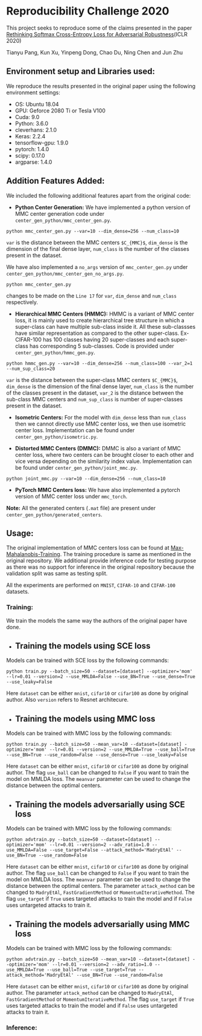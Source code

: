 # Reproducibility Challenge 2020
This project seeks to reproduce some of the claims presented in the paper [Rethinking Softmax Cross-Entropy Loss for Adversarial Robustness](https://arxiv.org/abs/1905.10626)(ICLR 2020)

Tianyu Pang, Kun Xu, Yinpeng Dong, Chao Du, Ning Chen and Jun Zhu

## Environment setup and Libraries used:

We reproduce the results presented in the original paper using the following environment settings:
- OS: Ubuntu 18.04
- GPU: Geforce 2080 Ti or Tesla V100
- Cuda: 9.0
- Python: 3.6.0
- cleverhans: 2.1.0
- Keras: 2.2.4
- tensorflow-gpu: 1.9.0
- pytorch: 1.4.0
- scipy: 0.17.0
- argparse: 1.4.0

## Addition Features Added:
We included the following additional features apart from the original code:
- **Python Center Generation:** We have implemented a python version of MMC center generation code under `center_gen_python/mmc_center_gen.py`.
```shell
python mmc_center_gen.py --var=10 --dim_dense=256 --num_class=10
```
`var` is the distance between the MMC centers `$C_{MMC}$`, `dim_dense` is the dimension of the final dense layer, `num_class` is the number of the classes present in the dataset. 

We have also implemented a `no_args` version of `mmc_center_gen.py` under `center_gen_python/mmc_center_gen_no_args.py`.
```shell
python mmc_center_gen.py
```
changes to be made on the `Line 17` for `var`, `dim_dense` and `num_class` respectively.

- **Hierarchical MMC Centers (HMMC):** HMMC is a variant of MMC center loss, it is mainly used to create hierarchical tree structure in which a super-class can have multiple sub-class inside it. All these sub-classses have similar representation as compared to the other super-class. Ex- CIFAR-100 has 100 classes having 20 super-classes and each super-class has corresponding 5 sub-classes. Code is provided under `center_gen_python/hmmc_gen.py`.
```shell
python hmmc_gen.py --var=10 --dim_dense=256 --num_class=100 --var_2=1 --num_sup_class=20
```
`var` is the distance between the super-class MMC centers `$C_{MMC}$`, `dim_dense` is the dimension of the final dense layer, `num_class` is the number of the classes present in the dataset, `var_2` is the distance between the sub-class MMC centers and `num_sup_class` is number of super-classes present in the dataset.  

- **Isometric Centers:** For the model with `dim_dense` less than `num_class` then we cannot directly use MMC center loss, we then use isometric center loss. Implementation can be found under `center_gen_python/isometric.py`. 

- **Distorted MMC Centers (DMMC):** DMMC is also a variant of MMC center loss, where two centers can be brought closer to each other and vice versa depending on the similarity index value. Implementation can be found under `center_gen_python/joint_mmc.py`. 
 ```shell
python joint_mmc.py --var=10 --dim_dense=256 --num_class=10 
```

- **PyTorch MMC Centers loss:** We have also implemented a pytorch version of MMC center loss under `mmc_torch`.

**Note:** All the generated centers (`.mat` file) are present under `center_gen_python/generated_centers`.


## Usage:
The original implementation of MMC centers loss can be found at [Max-Mahalanobis-Training](https://github.com/P2333/Max-Mahalanobis-Training). The training procedure is same as mentioned in the original repository. We additional provide inference code for testing purpose as there was no support for inference in the original repository because the validation split was same as testing split.

All the experiments are performed on `MNIST`, `CIFAR-10` and `CIFAR-100` datasets. 

### Training:
We train the models the same way the authors of the original paper have done. 
- ## Training the models using SCE loss
Models can be trained with SCE loss by the following commands:
```shell
python train.py --batch_size=50 --dataset=[dataset] --optimizer='mom' --lr=0.01 --version=2 --use_MMLDA=False --use_BN=True --use_dense=True --use_leaky=False
```
Here `dataset` can be either `mnist`, `cifar10` or `cifar100` as done by original author.
Also `version` refers to Resnet architecure.
- ## Training the models using MMC loss
Models can be trained with MMC loss by the following commands:
```shell
python train.py --batch_size=50 --mean_var=10 --dataset=[dataset] -optimizer='mom' --lr=0.01 --version=2 --use_MMLDA=True --use_ball=True --use_BN=True --use_random=False --use_dense=True --use_leaky=False
```
Here `dataset` can be either `mnist`, `cifar10` or `cifar100` as done by original author.
The flag `use_ball` can be changed to `False` if you want to train the model on MMLDA loss.
The `meanvar` parameter can be used to change the distance between the optimal centers.

- ## Training the models adversarially using SCE loss
Models can be trained with MMC loss by the following commands:
```shell
python advtrain.py --batch_size=50 --dataset=[dataset] --optimizer='mom' --lr=0.01 --version=2 --adv_ratio=1.0 --use_MMLDA=False --use_target=False --attack_method='MadryEtAl' --use_BN=True --use_random=False
```
Here `dataset` can be either `mnist`, `cifar10` or `cifar100` as done by original author. The flag `use_ball` can be changed to `False` if you want to train the model on MMLDA loss.
The `meanvar` parameter can be used to change the distance between the optimal centers.
 The parameter `attack_method` can be changed to `MadryEtAl`, `FastGradientMethod` or `MomentumIterativeMethod`. The flag `use_target` if `True` uses targeted attacks to train the model and if `False` uses untargeted attacks to train it.

- ## Training the models adversarially using MMC loss
Models can be trained with MMC loss by the following commands:
```shell
python advtrain.py --batch_size=50 --mean_var=10 --dataset=[dataset] --optimizer='mom' --lr=0.01 --version=2 --adv_ratio=1.0 --use_MMLDA=True --use_ball=True --use_target=True --attack_method='MadryEtAl' --use_BN=True --use_random=False
```
Here `dataset` can be either `mnist`, `cifar10` or `cifar100` as done by original author. The parameter `attack_method` can be changed to `MadryEtAl`, `FastGradientMethod` or `MomentumIterativeMethod`. The flag `use_target` if `True` uses targeted attacks to train the model and if `False` uses untargeted attacks to train it.
### Inference:
